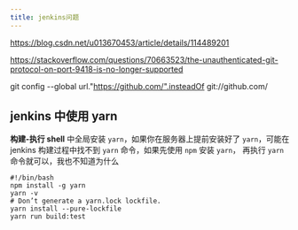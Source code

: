 ```yaml
---
title: jenkins问题
---
```


https://blog.csdn.net/u013670453/article/details/114489201

https://stackoverflow.com/questions/70663523/the-unauthenticated-git-protocol-on-port-9418-is-no-longer-supported

git config --global url."https://github.com/".insteadOf git://github.com/

## jenkins 中使用 yarn

**构建-执行 shell** 中全局安装 `yarn`，如果你在服务器上提前安装好了 `yarn`，可能在 jenkins 构建过程中找不到 `yarn` 命令，如果先使用 `npm` 安装 `yarn`， 再执行 `yarn`
命令就可以，我也不知道为什么

```shell
#!/bin/bash
npm install -g yarn
yarn -v
# Don’t generate a yarn.lock lockfile.
yarn install --pure-lockfile
yarn run build:test
```
